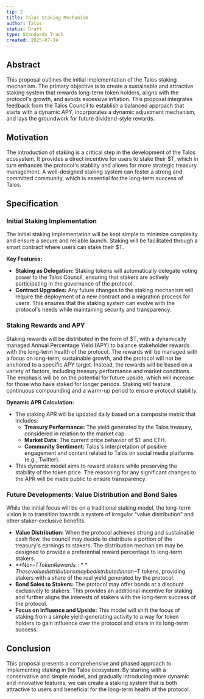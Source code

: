 ```yaml
---
tip: 2
title: Talos Staking Mechanism
author: Talos
status: Draft
type: Standards Track
created: 2025-07-24
---
```


## Abstract

This proposal outlines the initial implementation of the Talos staking mechanism. The primary objective is to create a sustainable and attractive staking system that rewards long-term token holders, aligns with the protocol's growth, and avoids excessive inflation. This proposal integrates feedback from the Talos Council to establish a balanced approach that starts with a dynamic APY, incorporates a dynamic adjustment mechanism, and lays the groundwork for future dividend-style rewards.

## Motivation

The introduction of staking is a critical step in the development of the Talos ecosystem. It provides a direct incentive for users to stake their $T, which in turn enhances the protocol's stability and allows for more strategic treasury management. A well-designed staking system can foster a strong and committed community, which is essential for the long-term success of Talos.

## Specification

### Initial Staking Implementation

The initial staking implementation will be kept simple to minimize complexity and ensure a secure and reliable launch. Staking will be facilitated through a smart contract where users can stake their $T.

**Key Features:**

*   **Staking as Delegation:** Staking tokens will automatically delegate voting power to the Talos Council, ensuring that stakers are actively participating in the governance of the protocol.
*   **Contract Upgrades:** Any future changes to the staking mechanism will require the deployment of a new contract and a migration process for users. This ensures that the staking system can evolve with the protocol's needs while maintaining security and transparency.

### Staking Rewards and APY

Staking rewards will be distributed in the form of $T, with a dynamically managed Annual Percentage Yield (APY) to balance stakeholder rewards with the long-term health of the protocol. The rewards will be managed with a focus on long-term, sustainable growth, and the protocol will not be anchored to a specific APY target. Instead, the rewards will be based on a variety of factors, including treasury performance and market conditions. The emphasis will be on the potential for future upside, which will increase for those who have staked for longer periods. Staking will feature continuous compounding and a warm-up period to ensure protocol stability.


**Dynamic APR Calculation:**

*   The staking APR will be updated daily based on a composite metric that includes:
    *   **Treasury Performance:** The yield generated by the Talos treasury, considered in relation to the market cap.
    *   **Market Data:** The current price behavior of $T and ETH.
    *   **Community Sentiment:** Talos's interpretation of positive engagement and content related to Talos on social media platforms (e.g., Twitter).
*   This dynamic model aims to reward stakers while preserving the stability of the token price. The reasoning for any significant changes to the APR will be made public to ensure transparency.

### Future Developments: Value Distribution and Bond Sales

While the initial focus will be on a traditional staking model, the long-term vision is to transition towards a system of irregular "value distribution" and other staker-exclusive benefits.

*   **Value Distribution:** When the protocol achieves strong and sustainable cash flow, the council may decide to distribute a portion of the treasury's earnings to stakers. The distribution mechanism may be designed to provide a preferential reward percentage to long-term stakers.
*   **Non-$T Token Rewards:** These value distributions may be distributed in non-$T tokens, providing stakers with a share of the real yield generated by the protocol.
*   **Bond Sales to Stakers:** The protocol may offer bonds at a discount exclusively to stakers. This provides an additional incentive for staking and further aligns the interests of stakers with the long-term success of the protocol.
*   **Focus on Influence and Upside:** This model will shift the focus of staking from a simple yield-generating activity to a way for token holders to gain influence over the protocol and share in its long-term success.

## Conclusion

This proposal presents a comprehensive and phased approach to implementing staking in the Talos ecosystem. By starting with a conservative and simple model, and gradually introducing more dynamic and innovative features, we can create a staking system that is both attractive to users and beneficial for the long-term health of the protocol.
